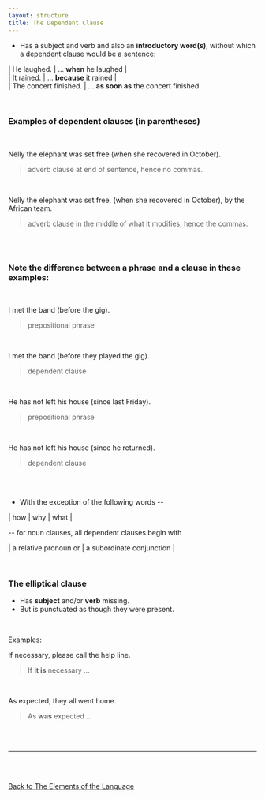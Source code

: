 ```yaml
---
layout: structure
title: The Dependent Clause
---
```


* Has a subject and verb and also an **introductory word(s)**, without which a dependent clause would be a sentence:  



| He laughed. | ... **when** he laughed |  
| It rained. | ... **because** it rained |  
| The concert finished. | ... **as soon as** the concert finished  

<br/>

### Examples of dependent clauses (in parentheses)  

<br/>

Nelly the elephant was set free (when she recovered in October).
>adverb clause at end of sentence, hence no commas.   

<br/>  



Nelly the elephant was set free, (when she recovered in October), by the African team.
>adverb clause in the middle of what it modifies, hence the commas.  

<br/>
<br/>  

### Note the difference between a phrase and a clause in these examples:  

<br/>

I met the band (before the gig).
>prepositional phrase  


<br/>


I met the band (before they played the gig).  
>dependent clause


<br/>


He has not left his house (since last Friday).   
>prepositional phrase  


<br/>


He has not left his house (since he returned).  
>dependent clause  

<br/>
<br/>


* With the exception of the following words --    

| how | why | what | 
  
-- for noun clauses, all dependent clauses begin with   

| a relative pronoun or | a subordinate conjunction |

<br>
 
### The elliptical clause  
* Has **subject** and/or **verb** missing.  
* But is punctuated as though they were present.  
<br/>

Examples:

If necessary, please call the help line.
> If **it is** necessary ...  

<br/>  

As expected, they all went home.
> As **was** expected ...


 


<br/>
<br/>

---

<br/>
<br/>

[Back to The Elements of the Language]({{site.baseurl}}/structures/the-elements-of-the-language)
